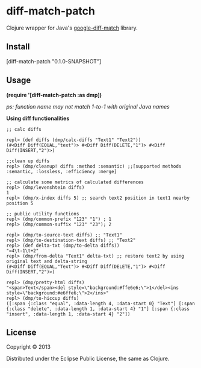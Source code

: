 # diff-match-patch
Clojure wrapper for Java's [google-diff-match](https://code.google.com/p/google-diff-match-patch/wiki/API) library.

## Install
[diff-match-patch "0.1.0-SNAPSHOT"]

## Usage

**(require '[diff-match-patch :as dmp])**

*ps: function name may not match 1-to-1 with original Java names*

**Using diff functionalities**

```
;; calc diffs

repl> (def diffs (dmp/calc-diffs "Text1" "Text2"))
(#<Diff Diff(EQUAL,"text")> #<Diff Diff(DELETE,"1")> #<Diff Diff(INSERT,"2")>)

;;clean up diffs
repl> (dmp/cleanup! diffs :method :semantic) ;;[supported methods :semantic, :lossless, :efficiency :merge]

;; calculate some metrics of calculated differences
repl> (dmp/levenshtein diffs)
1
repl> (dmp/x-index diffs 5) ;; search text2 position in text1 nearby position 5

;; public utility functions
repl> (dmp/common-prefix "123" "1") ; 1
repl> (dmp/common-suffix "123" "23"); 2

repl> (dmp/to-source-text diffs) ;; "Text1"
repl> (dmp/to-destination-text diffs) ;; "Text2"
repl> (def delta-txt (dmp/to-delta diffs))
"=4\t-1\t+2"
repl> (dmp/from-delta "Text1" delta-txt) ;; restore text2 by using original text and delta-string
(#<Diff Diff(EQUAL,"Text")> #<Diff Diff(DELETE,"1")> #<Diff Diff(INSERT,"2")>)

repl> (dmp/pretty-html diffs)
"<span>Text</span><del style=\"background:#ffe6e6;\">1</del><ins style=\"background:#e6ffe6;\">2</ins>"
repl> (dmp/to-hiccup diffs)
([:span {:class "equal", :data-length 4, :data-start 0} "Text"] [:span {:class "delete", :data-length 1, :data-start 4} "1"] [:span {:class "insert", :data-length 1, :data-start 4} "2"])

```

## License

Copyright © 2013 

Distributed under the Eclipse Public License, the same as Clojure.
